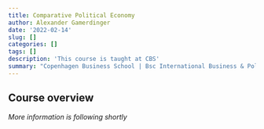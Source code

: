 ```yaml
---
title: Comparative Political Economy
author: Alexander Gamerdinger
date: '2022-02-14'
slug: []
categories: []
tags: []
description: 'This course is taught at CBS'
summary: "Copenhagen Business School | Bsc International Business & Politics | 4th Semester"
---
```


## Course overview

*More information is following shortly*
